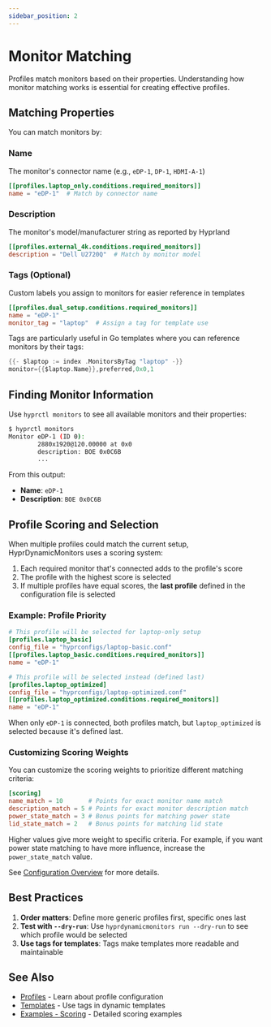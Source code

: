 ```yaml
---
sidebar_position: 2
---
```


# Monitor Matching

Profiles match monitors based on their properties. Understanding how monitor matching works is essential for creating effective profiles.

## Matching Properties

You can match monitors by:

### Name

The monitor's connector name (e.g., `eDP-1`, `DP-1`, `HDMI-A-1`)

```toml
[[profiles.laptop_only.conditions.required_monitors]]
name = "eDP-1"  # Match by connector name
```

### Description

The monitor's model/manufacturer string as reported by Hyprland

```toml
[[profiles.external_4k.conditions.required_monitors]]
description = "Dell U2720Q"  # Match by monitor model
```

### Tags (Optional)

Custom labels you assign to monitors for easier reference in templates

```toml
[[profiles.dual_setup.conditions.required_monitors]]
name = "eDP-1"
monitor_tag = "laptop"  # Assign a tag for template use
```

Tags are particularly useful in Go templates where you can reference monitors by their tags:

```go
{{- $laptop := index .MonitorsByTag "laptop" -}}
monitor={{$laptop.Name}},preferred,0x0,1
```

## Finding Monitor Information

Use `hyprctl monitors` to see all available monitors and their properties:

```bash
$ hyprctl monitors
Monitor eDP-1 (ID 0):
        2880x1920@120.00000 at 0x0
        description: BOE 0x0C6B
        ...
```

From this output:
- **Name**: `eDP-1`
- **Description**: `BOE 0x0C6B`

## Profile Scoring and Selection

When multiple profiles could match the current setup, HyprDynamicMonitors uses a scoring system:

1. Each required monitor that's connected adds to the profile's score
2. The profile with the highest score is selected
3. If multiple profiles have equal scores, the **last profile** defined in the configuration file is selected

### Example: Profile Priority

```toml
# This profile will be selected for laptop-only setup
[profiles.laptop_basic]
config_file = "hyprconfigs/laptop-basic.conf"
[[profiles.laptop_basic.conditions.required_monitors]]
name = "eDP-1"

# This profile will be selected instead (defined last)
[profiles.laptop_optimized]
config_file = "hyprconfigs/laptop-optimized.conf"
[[profiles.laptop_optimized.conditions.required_monitors]]
name = "eDP-1"
```

When only `eDP-1` is connected, both profiles match, but `laptop_optimized` is selected because it's defined last.

### Customizing Scoring Weights

You can customize the scoring weights to prioritize different matching criteria:

```toml
[scoring]
name_match = 10       # Points for exact monitor name match
description_match = 5 # Points for exact monitor description match
power_state_match = 3 # Bonus points for matching power state
lid_state_match = 2   # Bonus points for matching lid state
```

Higher values give more weight to specific criteria. For example, if you want power state matching to have more influence, increase the `power_state_match` value.

See [Configuration Overview](./overview#scoring) for more details.

## Best Practices

1. **Order matters**: Define more generic profiles first, specific ones last
2. **Test with `--dry-run`**: Use `hyprdynamicmonitors run --dry-run` to see which profile would be selected
3. **Use tags for templates**: Tags make templates more readable and maintainable

## See Also

- [Profiles](./profiles) - Learn about profile configuration
- [Templates](../advanced/templates) - Use tags in dynamic templates
- [Examples - Scoring](https://github.com/fiffeek/hyprdynamicmonitors/tree/main/examples/scoring) - Detailed scoring examples
